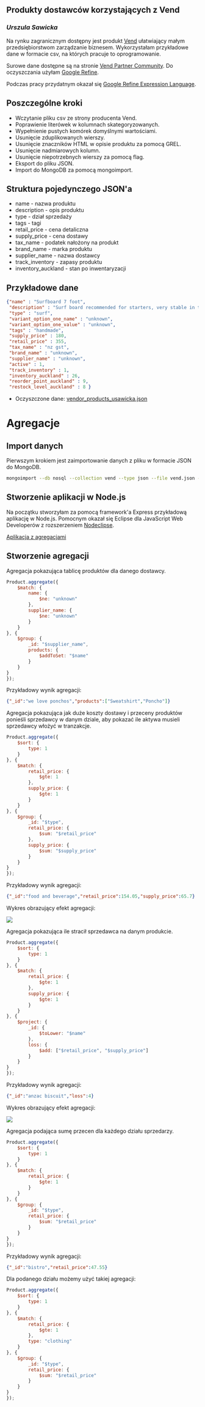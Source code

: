 ## Produkty dostawców korzystających z Vend

### *Urszula Sawicka*


Na rynku zagranicznym dostępny jest produkt [Vend](http://www.vendhq.com/) ułatwiający małym przedsiębiorstwom zarządzanie biznesem. Wykorzystałam przykładowe dane w formacie csv, na których pracuje to oprogramowanie.

Surowe dane dostępne są na stronie [Vend Partner Community](http://support.vendhq.com/entries/21265746-Sample-CSV-file-to-upload-into-trial-account). Do oczyszczania użyłam [Google Refine](http://code.google.com/p/google-refine/).

Podczas pracy przydatnym okazał się [Google Refine Expression Language](https://code.google.com/p/google-refine/wiki/GRELFunctions).
 

## Poszczególne kroki

* Wczytanie pliku csv ze strony producenta Vend.
* Poprawienie literówek w kolumnach skategoryzowanych.
* Wypełnienie pustych komórek domyślnymi wartościami.
* Usunięcie zduplikowanych wierszy.
* Usunięcie znaczników HTML w opisie produktu za pomocą GREL.
* Usunięcie nadmiarowych kolumn.
* Usunięcie niepotrzebnych wierszy za pomocą flag.
* Eksport do pliku JSON.
* Import do MongoDB za pomocą mongoimport.

## Struktura pojedynczego JSON'a

* name - nazwa produktu
* description - opis produktu
* type - dział sprzedaży
* tags - tagi
* retail_price - cena detaliczna
* supply_price - cena dostawy
* tax_name - podatek nałożony na produkt
* brand_name - marka produktu
* supplier_name - nazwa dostawcy
* track_inventory - zapasy produktu
* inventory_auckland - stan po inwentaryzacji

## Przykładowe dane
```json
{"name" : "Surfboard 7 foot",
 "description" : "Surf board recommended for starters, very stable in the big waves.",
 "type" : "surf",
 "variant_option_one_name" : "unknown",
 "variant_option_one_value" : "unknown",
 "tags" : "handmade",
 "supply_price" : 180,
 "retail_price" : 355,
 "tax_name" : "nz gst",
 "brand_name" : "unknown",
 "supplier_name" : "unknown",
 "active" : 1,
 "track_inventory" : 1,
 "inventory_auckland" : 26,
 "reorder_point_auckland" : 9,
 "restock_level_auckland" : 8 }
```

* Oczyszczone dane: [vendor_products_usawicka.json](/data/json/vendor_products_usawicka.json)

# Agregacje

## Import danych

Pierwszym krokiem jest zaimportowanie danych z pliku w formacie JSON do MongoDB.

```bash
mongoimport --db nosql --collection vend --type json --file vend.json --jsonArray
```

## Stworzenie aplikacji w Node.js

Na początku stworzyłam za pomocą framework'a Express przykładową aplikację w Node.js.
Pomocnym okazał się Eclipse dla JavaScript Web Developerów z rozszerzeniem [Nodeclipse](http://www.nodeclipse.org/).

[Aplikacja z agregacjami](https://github.com/urszulasawicka/aggregation-demo)

## Stworzenie agregacji

Agregacja pokazująca tablicę produktów dla danego dostawcy.

```js
Product.aggregate({
    $match: {
        name: {
            $ne: "unknown"
        },
        supplier_name: {
            $ne: "unknown"
        }
    }
}, {
    $group: {
        _id: "$supplier_name",
        products: {
            $addToSet: "$name"
        }
    }
}
});
```

Przykładowy wynik agregacji:

```json
{"_id":"we love ponchos","products":["Sweatshirt","Poncho"]}
```

Agregacja pokazująca jak duże koszty dostawy i przeceny produktów ponieśli sprzedawcy w danym dziale, aby pokazać ile aktywa musieli sprzedawcy włożyć w tranzakcje.

```js
Product.aggregate({
    $sort: {
        type: 1
    }
}, {
    $match: {
        retail_price: {
            $gte: 1
        },
        supply_price: {
            $gte: 1
        }
    }
}, {
    $group: {
        _id: "$type",
        retail_price: {
            $sum: "$retail_price"
        },
        supply_price: {
            $sum: "$supply_price"
        }
    }
}
});
```

Przykładowy wynik agregacji:

```json
{"_id":"food and beverage","retail_price":154.05,"supply_price":65.7}
```

Wykres obrazujący efekt agregacji:

![](https://github.com/urszulasawicka/data-refine/blob/master/images/usawicka/cena_do_kosztow_dostawy.png?raw=true)

Agregacja pokazująca ile stracił sprzedawca na danym produkcie.

```js
Product.aggregate({
    $sort: {
        type: 1
    }
}, {
    $match: {
        retail_price: {
            $gte: 1
        },
        supply_price: {
            $gte: 1
        }
    }
}, {
    $project: {
        _id: {
            $toLower: "$name"
        },
        loss: {
            $add: ["$retail_price", "$supply_price"]
        }
    }
}
});
```

Przykładowy wynik agregacji:

```json
{"_id":"anzac biscuit","loss":4}
```

Wykres obrazujący efekt agregacji:

![](https://github.com/urszulasawicka/data-refine/blob/master/images/usawicka/koszt_zakupu.png?raw=true)

Agregacja podająca sumę przecen dla każdego działu sprzedarzy.

```js
Product.aggregate({
    $sort: {
        type: 1
    }
}, {
    $match: {
        retail_price: {
            $gte: 1
        }
    }
}, {
    $group: {
        _id: "$type",
        retail_price: {
            $sum: "$retail_price"
        }
    }
}
});
```

Przykładowy wynik agregacji:

```json
{"_id":"bistro","retail_price":47.55}
```

Dla podanego działu możemy użyć takiej agregacji:

```js
Product.aggregate({
    $sort: {
        type: 1
    }
}, {
    $match: {
        retail_price: {
            $gte: 1
        },
        type: "clothing"
    }
}, {
    $group: {
        _id: "$type",
        retail_price: {
            $sum: "$retail_price"
        }
    }
}
});
```
